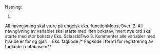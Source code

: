 Naming:

1.
All navngivning skal være på engelsk
eks. functionMouseOver.
2.
All navngivning av variabler skal starte med liten bokstav, hvert nye ord skal starte med stor bokstav
Eks. $classIdTwo
3.
Kommenter alle variabler med hva de er for og gjør. ¨
Eks. fagkode /* Fagkode i form1 for registrering av fagkode i databasem*/

